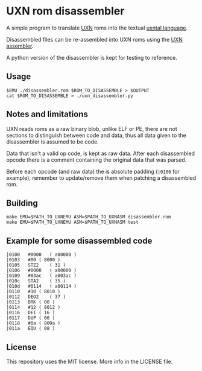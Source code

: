 # UXN rom disassembler

A simple program to translate [UXN](https://wiki.xxiivv.com/site/uxn.html) roms into the textual
[uxntal language](https://wiki.xxiivv.com/site/uxntal.html).

Disassembled files can be re-assembled into UXN roms using
the [UXN assembler](https://git.sr.ht/~rabbits/uxn/tree/main/item/src/uxnasm.c).

A python version of the disassembler is kept for testing to reference.

## Usage

    $EMU ./disassembler.rom $ROM_TO_DISASSEMBLE > $OUTPUT
	cat $ROM_TO_DISASSEMBLE > ./uxn_disassembler.py

## Notes and limitations

UXN reads roms as a raw binary blob, unlike ELF or PE, there
are not sections to distinguish between code and data, thus
all data given to the disassembler is assumed to be code.


Data that isn't a valid op code, is kept as raw data.
After each disassembled opcode there is a comment containing
the original data that was parsed.


Before each opcode (and raw data) the is absolute padding
(`|0100` for example), remember to update/remove them when
patching a disassembled rom.

## Building

    make EMU=$PATH_TO_UXNEMU ASM=$PATH_TO_UXNASM disassembler.rom
    make EMU=$PATH_TO_UXNEMU ASM=$PATH_TO_UXNASM test

## Example for some disassembled code


    |0100	#0000	( a00000 )
    |0103	#00	( 8000 )
    |0105	STZ2	( 31 )
    |0106	#0000	( a00000 )
    |0109	#03ac	( a003ac )
    |010c	STA2	( 35 )
    |010d	#0114	( a00114 )
    |0110	#10	( 8010 )
    |0112	DEO2	( 37 )
    |0113	BRK	( 00 )
    |0114	#12	( 8012 )
    |0116	DEI	( 16 )
    |0117	DUP	( 06 )
    |0118	#0a	( 800a )
    |011a	EQU	( 08 )

## License

This repository uses the MIT license.
More info in the LICENSE file.

